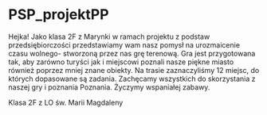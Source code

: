 # PSP_projektPP
Hejka! Jako klasa 2F z Marynki w ramach projektu z podstaw przedsiębiorczości przedstawiamy wam nasz pomysł na urozmaicenie czasu wolnego- stworzoną przez nas grę terenową. Gra jest przygotowana tak, aby zarówno turyści jak i miejscowi poznali nasze piękne miasto również poprzez mniej znane obiekty. Na trasie zaznaczyliśmy 12 miejsc, do których dopasowane są zadania. Zachęcamy wszystkich do skorzystania z naszej gry i poznania Poznania. Życzymy wspaniałej zabawy.

Klasa 2F z LO św. Marii Magdaleny

